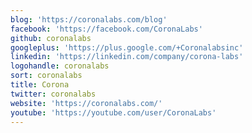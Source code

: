 ```yaml
---
blog: 'https://coronalabs.com/blog'
facebook: 'https://facebook.com/CoronaLabs'
github: coronalabs
googleplus: 'https://plus.google.com/+Coronalabsinc'
linkedin: 'https://linkedin.com/company/corona-labs'
logohandle: coronalabs
sort: coronalabs
title: Corona
twitter: coronalabs
website: 'https://coronalabs.com/'
youtube: 'https://youtube.com/user/CoronaLabs'
---
```

